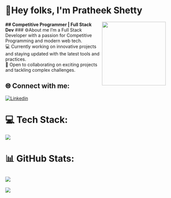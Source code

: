 # 👋Hey folks, I'm Pratheek Shetty<b>
<img align='right' src='https://hacktoberfest.com/_next/static/media/sloan-the-sloth.8ed4b34d.svg' width='200'>
## Competitive Programmer | Full Stack Dev</b>
### ⚙️About me 
 I’m a Full Stack Developer with a passion for Competitive Programming and modern web tech.  <br>💻 Currently working on innovative projects and staying updated with the latest tools and practices.  <br>🤝 Open to collaborating on exciting projects and tackling complex challenges.<br>


## 🌐 Connect with me:
[![Linkedin](https://skillicons.dev/icons?i=linkedin)](https://linkendin.com/techshetty)

# 💻 Tech Stack:
[![](https://skillicons.dev/icons?i=html,css,js,java,c,cpp,python,react,nextjs,mongodb,express,laravel,php,gcp,git)]()
# 📊 GitHub Stats:
![](https://github-readme-streak-stats.herokuapp.com/?user=techshetty&theme=dark&hide_border=false)<br/>
---
![](https://github-readme-stats.vercel.app/api/top-langs/?username=techshetty&theme=dark&hide_border=false&include_all_commits=true&count_private=true&layout=compact)
